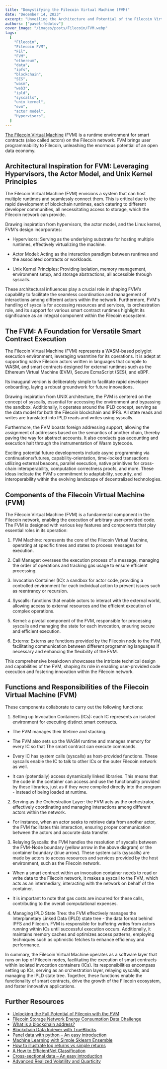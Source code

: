 ```yaml
---
title: "Demystifying the Filecoin Virtual Machine (FVM)"
date: "December 14, 2023"
excerpt: "Unveiling the Architecture and Potential of the Filecoin Virtual Machine: Empowering Smart Contract Execution and Interoperability."
authors: ["pavel-fedotov"]
cover_image: "/images/posts/Filecoin/FVM.webp"
tags:
  [
    "Filecoin",
    "Filecoin FVM",
    "Fil",
    "FVM",
    "ethereum",
    "data",
    "ipfs",
    "blockchain",
    "SES",
    "wasm",
    "web3",
    "ipld",
    "syscalls",
    "unix kernel",
    "evm",
    "actor model",
    "Hypervisors",
  ]
---
```


[The Filecoin Virtual Machine](https://fvm.filecoin.io/) (FVM) is a runtime environment for smart contracts (also called actors) on the Filecoin network. FVM brings user programmability to Filecoin, unleashing the enormous potential of an open data economy.

## Architectural Inspiration for FVM: Leveraging Hypervisors, the Actor Model, and Unix Kernel Principles

The Filecoin Virtual Machine (FVM) envisions a system that can host multiple runtimes and seamlessly connect them. This is critical due to the rapid development of blockchain runtimes, each catering to different developer communities, all necessitating access to storage, which the Filecoin network can provide.

Drawing inspiration from hypervisors, the actor model, and the Linux kernel, FVM's design incorporates:

- Hypervisors: Serving as the underlying substrate for hosting multiple runtimes, effectively virtualizing the machine.

- Actor Model: Acting as the interaction paradigm between runtimes and the associated contracts or workloads.

- Unix Kernel Principles: Providing isolation, memory management, environment setup, and storage abstractions, all accessible through syscalls.

These architectural influences play a crucial role in shaping FVM's capability to facilitate the seamless coordination and management of interactions among different actors within the network. Furthermore, FVM's handling of syscalls for accessing resources and services, its orchestration role, and its support for various smart contract runtimes highlight its significance as an integral component within the Filecoin ecosystem.

## The FVM: A Foundation for Versatile Smart Contract Execution

The Filecoin Virtual Machine (FVM) represents a WASM-based polyglot execution environment, leveraging wasmtine for its operations. It is adept at supporting native Filecoin actors written in languages that compile to WASM, and smart contracts designed for external runtimes such as the Ethereum Virtual Machine (EVM), Secure EcmaScript (SES), and eBPF.

Its inaugural version is deliberately simple to facilitate rapid developer onboarding, laying a robust groundwork for future innovations.

Drawing inspiration from UNIX architecture, the FVM is centered on the concept of syscalls, essential for accessing the environment and bypassing the sandbox. Additionally, it operates around the IPLD concept, serving as the data model for both the Filecoin blockchain and IPFS. All state reads and writes are translated into IPLD reads and writes using syscalls.

Furthermore, the FVM boasts foreign addressing support, allowing the assignment of addresses based on the semantics of another chain, thereby paving the way for abstract accounts. It also conducts gas accounting and execution halt through the instrumentation of Wasm bytecode.

Exciting potential future developments include async programming via continuations/futures, capability-orientation, time-locked transactions utilizing external beacons, parallel execution, native primitives for cross-chain interoperability, computation correctness proofs, and more. These ideas indicate the FVM's commitment to adaptability, security, and interoperability within the evolving landscape of decentralized technologies.

## Components of the Filecoin Virtual Machine (FVM)

The Filecoin Virtual Machine (FVM) is a fundamental component in the Filecoin network, enabling the execution of arbitrary user-provided code. The FVM is designed with various key features and components that play essential roles in its operation:

1. FVM Machine: represents the core of the Filecoin Virtual Machine, operating at specific times and states to process messages for execution.

2. Call Manager: oversees the execution process of a message, managing the order of operations and tracking gas usage to ensure efficient processing.

3. Invocation Container (IC): a sandbox for actor code, providing a controlled environment for each individual action to prevent issues such as reentrancy or recursion.

4. Syscalls: functions that enable actors to interact with the external world, allowing access to external resources and the efficient execution of complex operations.

5. Kernel: a pivotal component of the FVM, responsible for processing syscalls and managing the state for each invocation, ensuring secure and efficient execution.

6. Externs: Externs are functions provided by the Filecoin node to the FVM, facilitating communication between different programming languages if necessary and enhancing the flexibility of the FVM.

This comprehensive breakdown showcases the intricate technical design and capabilities of the FVM, shaping its role in enabling user-provided code execution and fostering innovation within the Filecoin network.

## Functions and Responsibilities of the Filecoin Virtual Machine (FVM)

These components collaborate to carry out the following functions:

1. Setting up Invocation Containers (ICs): each IC represents an isolated environment for executing distinct smart contracts.

- The FVM manages their lifetime and stacking.
- The FVM also sets up the WASM runtime and manages memory for every IC so that The smart contract can execute commands.

- Every IC has system calls (syscalls) as host-provided functions. These syscalls enable the IC to talk to other ICs or the outer Filecoin network as well.

- It can (potentially) access dynamically linked libraries. This means that the code in the container can access and use the functionality provided by these libraries, just as if
  they were compiled directly into the program - instead of being loaded at runtime.

2. Serving as the Orchestration Layer: the FVM acts as the orchestrator, effectively coordinating and managing interactions among different actors within the network.

- For instance, when an actor seeks to retrieve data from another actor, the FVM facilitates this interaction, ensuring proper communication between the actors and accurate data transfer.

3. Relaying Syscalls: the FVM handles the resolution of syscalls between the FVM-Node
   boundary (yellow arrow in the above diagram) or the container boundary (blue arrow). These
   system calls (syscalls) are made by actors to access resources and services provided by the
   host environment, such as the Filecoin network.

- When a smart contract within an invocation container needs to read or write data to the Filecoin network, it makes a syscall to the FVM, which acts as an intermediary,
  interacting with the network on behalf of the container.

- It is important to note that gas costs are incurred for these calls, contributing to the
  overall computational expenses.

4. Managing IPLD State Tree: the FVM effectively manages the Interplanetary Linked Data
   (IPLD) state tree - the data format behind IPFS and Filecoin. FVM is responsible for buffering writes from actors running within ICs until successful execution occurs. Additionally, it maintains memory caches and optimizes access patterns, employing techniques such as
   optimistic fetches to enhance efficiency and performance.

In summary, the Filecoin Virtual Machine operates as a software layer that runs on top of Filecoin nodes, facilitating the execution of smart contracts within isolated invocation containers (ICs). Its responsibilities encompass setting up ICs, serving as an orchestration layer, relaying syscalls, and managing the IPLD state tree. Together, these functions enable the functionality of smart contracts, drive the growth of the Filecoin ecosystem, and foster innovative applications.

## Further Resources

- [Unlocking the Full Potential of Filecoin with the FVM](https://dspyt.com/Filecoin-FVM)
- [Filecoin Storage Network Energy Consumption Data Challenge](https://dspyt.com/Filecoin_analysis)
- [What is a blockchain address?](https://dspyt.com/what-is-blockchain-address)
- [Blockchain Data Indexer with TrueBlocks](https://dspyt.com/blockchain-data-indexer-with-trueblocks)
- [Panel data with python – An easy introduction](https://dspyt.com/panel-data-econometrics-an-introduction-with-an-example-in-python)
- [Machine Learning with Simple Sklearn Ensemble](https://dspyt.com/machine-learning-simple-sklearn-ensemble)
- [How to illustrate log returns vs simple returns](https://dspyt.com/simple-returns-log-return-and-volatility-simple-introduction)
- [A How to EfficientNet Classification](https://dspyt.com/efficientnet-classification)
- [Cross-sectional data – An easy introduction](https://dspyt.com/cross-sectional-data-an-easy-introduction)
- [Advanced Realized Volatility and Quarticity](https://dspyt.com/advanced-realized-volatility-and-quarticity)
